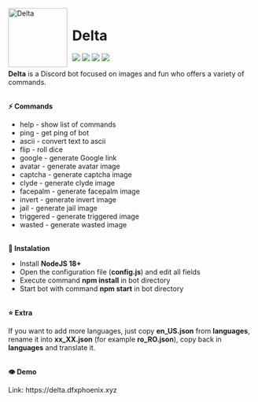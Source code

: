 <img width="120" height="120" align="left" style="float: left; margin: 0 10px 0 0;" alt="Delta" src="https://i.imgur.com/hsdyONP.png">

# Delta
[![](https://img.shields.io/website?down_color=red&down_message=offline&up_color=green&up_message=online&url=https%3A%2F%2Fdelta.dfxphoenix.xyz)](https://delta.dfxphoenix.xyz)
[![](https://img.shields.io/badge/discord.js-v13.17.1-blue.svg?logo=npm)](https://github.com/discordjs)
[![](https://img.shields.io/badge/paypal-donate-blue.svg)](https://paypal.me/dfxphoenix)
[![](https://www.codefactor.io/repository/github/dfxphoenix/Delta/badge)](https://www.codefactor.io/repository/github/dfxphoenix/Delta)

<p><b>Delta</b> is a Discord bot focused on images and fun who offers a variety of commands.</p>
<br>
<b>⚡ Commands</b>
<ul><li>help - show list of commands</li>
<li>ping - get ping of bot</li>
<li>ascii - convert text to ascii</li>
<li>flip - roll dice</li>
<li>google - generate Google link</li>
<li>avatar - generate avatar image</li>
<li>captcha - generate captcha image</li>
<li>clyde - generate clyde image</li>
<li>facepalm - generate facepalm image</li>
<li>invert - generate invert image</li>
<li>jail - generate jail image</li>
<li>triggered - generate triggered image</li>
<li>wasted - generate wasted image</li></ul>
<br>
<b>📑 Instalation</b>
<ul><li>Install <b>NodeJS 18+</b></li>
<li>Open the configuration file (<b>config.js</b>) and edit all fields</li>
<li>Execute command <b>npm install</b> in bot directory</li>
<li>Start bot with command <b>npm start</b> in bot directory</li></ul>
<br>
<b>⭐ Extra</b>
<p>If you want to add more languages, just copy <b>en_US.json</b> from <b>languages</b>, rename it into <b>xx_XX.json</b> (for example <b>ro_RO.json</b>), copy back in <b>languages</b> and translate it.</p>
<br>
<b>👁️ Demo</b>
<p>Link: https://delta.dfxphoenix.xyz</p>

